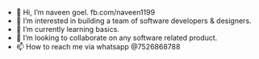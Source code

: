 - 👋 Hi, I’m naveen goel. fb.com/naveen1199 
- 👀 I’m interested in building a team of software developers & designers.
- 🌱 I’m currently learning basics.
- 💞️ I’m looking to collaborate on any software related product.
- 📫 How to reach me via whatsapp  @7526868788

<!---
naveen1199/naveen1199 is a ✨ special ✨ repository of my learning curve.
--->
